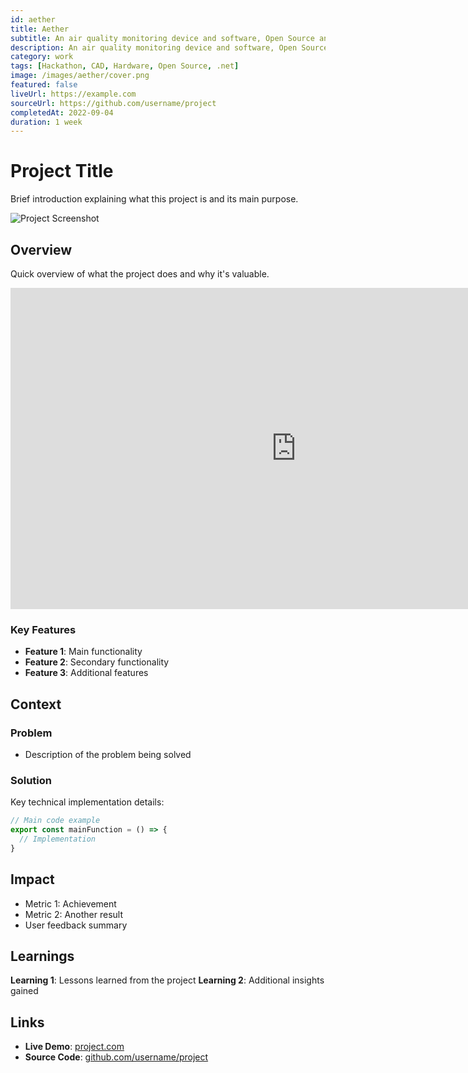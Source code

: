 ```yaml
---
id: aether
title: Aether
subtitle: An air quality monitoring device and software, Open Source and powered by .NET 6.
description: An air quality monitoring device and software, Open Source and powered by .NET 6.
category: work
tags: [Hackathon, CAD, Hardware, Open Source, .net]
image: /images/aether/cover.png
featured: false
liveUrl: https://example.com
sourceUrl: https://github.com/username/project
completedAt: 2022-09-04
duration: 1 week
---
```


# Project Title

Brief introduction explaining what this project is and its main purpose.

![Project Screenshot](/images/simple-template.svg)

## Overview

Quick overview of what the project does and why it's valuable.
<iframe width="913" height="514" src="https://www.youtube.com/embed/VsS-zbfhtrs" title="Aether Intro" frameborder="0" allow="accelerometer; autoplay; clipboard-write; encrypted-media; gyroscope; picture-in-picture; web-share" referrerpolicy="strict-origin-when-cross-origin" allowfullscreen></iframe>

### Key Features

- **Feature 1**: Main functionality
- **Feature 2**: Secondary functionality
- **Feature 3**: Additional features

## Context

### Problem

- Description of the problem being solved

### Solution

Key technical implementation details:

```typescript
// Main code example
export const mainFunction = () => {
  // Implementation
}
```

## Impact

- Metric 1: Achievement
- Metric 2: Another result
- User feedback summary
  
## Learnings

**Learning 1**: Lessons learned from the project
**Learning 2**: Additional insights gained

## Links

- **Live Demo**: [project.com](https://example.com)
- **Source Code**: [github.com/username/project](https://github.com/username/project)
